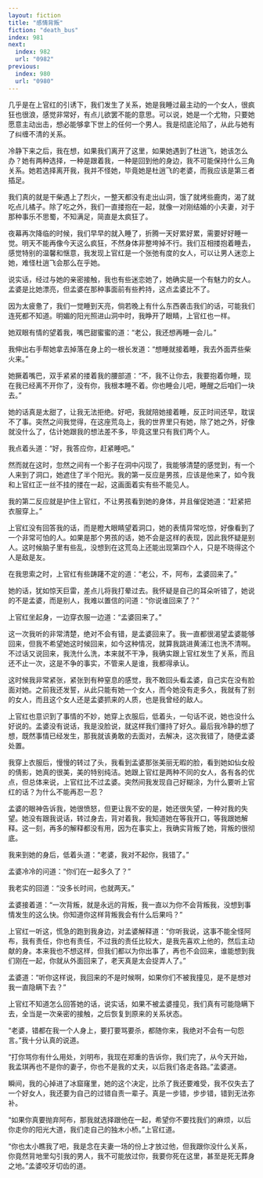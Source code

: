 ```yaml
---
layout: fiction
title: "感情背叛"
fiction: "death_bus"
index: 981
next:
  index: 982
  url: "0982"
previous:
  index: 980
  url: "0980"
---
```

几乎是在上官红的引诱下，我们发生了关系，她是我睡过最主动的一个女人，很疯狂也很浪，感觉非常好，有点儿欲罢不能的意思。可以说，她是一个尤物，只要她愿意主动出击，想必能够拿下世上的任何一个男人。我是彻底沦陷了，从此与她有了纠缠不清的关系。

冷静下来之后，我在想，如果我们离开了这里，如果她遇到了杜逍飞，她该怎么办？她有两种选择，一种是跟着我，一种是回到他的身边，我不可能保持什么三角关系。她若选择离开我，我并不怪她，毕竟她是杜逍飞的老婆，而我应该是第三者插足。

我们真的就是干柴遇上了烈火，一整天都没有走出山洞，饿了就烤些鹿肉，渴了就吃点儿橘子。除了吃之外，我们一直搂抱在一起，就像一对刚结婚的小夫妻，对于那种事乐不思蜀，不知满足，简直是太疯狂了。

夜幕再次降临的时候，我们早早的就入睡了，折腾一天好累好累，需要好好睡一觉。明天不能再像今天这么疯狂，不然身体非整垮掉不行。我们互相搂抱着睡去，感觉特别的温馨和惬意，我发现上官红是一个张弛有度的女人，可以让男人迷恋上她，难怪杜逍飞会那么在乎她。

说实话，经过与她的亲密接触，我也有些迷恋她了，她确实是一个有魅力的女人。孟婆是比她漂亮，但孟婆在那种事面前有些矜持，这点孟婆比不了。

因为太疲惫了，我们一觉睡到天亮，倘若晚上有什么东西袭击我们的话，可能我们连死都不知道。明媚的阳光照进山洞中时，我睁开了眼睛，上官红也一样。

她双眼有情的望着我，嘴巴甜蜜蜜的道：“老公，我还想再睡一会儿。”

我伸出右手帮她拿去掉落在身上的一根长发道：“想睡就接着睡，我去外面弄些柴火来。”

她撅着嘴巴，双手紧紧的搂着我的腰部道：“不，我不让你去，我要抱着你睡，现在我已经离不开你了，没有你，我根本睡不着。你也睡会儿吧，睡醒之后咱们一块去。”

她的话真是太甜了，让我无法拒绝。好吧，我就陪她接着睡，反正时间还早，耽误不了事。突然之间我觉得，在这座荒岛上，我的世界里只有她，除了她之外，好像就没什么了，估计她跟我的想法差不多，毕竟这里只有我们两个人。

我点着头道：“好，我答应你，赶紧睡吧。”

然而就在这时，忽然之间有一个影子在洞中闪现了，我能够清楚的感觉到，有一个人来到了洞口，她遮住了半个阳光。我的第一反应是男孩，应该是他来了，如今我和上官红正一丝不挂的搂在一起，这画面着实有些不能见人。

我的第二反应就是护住上官红，不让男孩看到她的身体，并且催促她道：“赶紧把衣服穿上。”

上官红没有回答我的话，而是瞪大眼睛望着洞口，她的表情异常吃惊，好像看到了一个非常可怕的人。如果是那个男孩的话，她不会是这样的表现，因此我怀疑是别人。这时候脑子里有些乱，没想到在这荒岛上还能出现第四个人，只是不晓得这个人是敌是友。

在我思索之时，上官红有些踌躇不定的道：“老公，不，阿布，孟婆回来了。”

她的话，犹如惊天巨雷，差点儿将我打晕过去。我怀疑是自己的耳朵听错了，她说的不是孟婆，而是别人，我难以置信的问道：“你说谁回来了？”

上官红坐起身，一边穿衣服一边道：“孟婆回来了。”

这一次我听的非常清楚，绝对不会有错，是孟婆回来了。我一直都很渴望孟婆能够回来，但我不希望她这时候回来，如今这种情况，就算我跳进黄浦江也洗不清啊。不过话又说回来，我洗什么洗，本来就不干净，我确实跟上官红发生了关系，而且还不止一次，这是不争的事实，不管来人是谁，我都得承认。

这时候我非常紧张，紧张到有种窒息的感觉，我不敢回头看孟婆，自己实在没有脸面对她。之前我还发誓，从此只能有她一个女人，而今她没有走多久，我就有了别的女人，而且这个女人还是孟婆抓来的人质，也是我曾经的敌人。

上官红也意识到了事情的不妙，她穿上衣服后，低着头，一句话不说，她也没什么好说的。孟婆没有说话，我是没脸说，就这样我们僵持了好久。最后我冷静的想了想，既然事情已经发生，那我就该勇敢的去面对，去解决，这次我错了，随便孟婆处置。

我穿上衣服后，慢慢的转过了头，我看到孟婆那张美丽无暇的脸，看到她如仙女般的倩影，她真的很美，美的特别纯洁。她跟上官红是两种不同的女人，各有各的优点，但总体来说，上官红比不过孟婆。突然间我发现自己好糊涂，为什么要听上官红的话？为什么不能再忍一忍？

孟婆的眼神告诉我，她很愤怒，但更让我不安的是，她还很失望，一种对我的失望。她没有跟我说话，转过身去，背对着我，我知道她在等我开口，等我跟她解释。这一刻，再多的解释都没有用，因为在事实上，我确实背叛了她，背叛的很彻底。

我来到她的身后，低着头道：“老婆，我对不起你，我错了。”

孟婆冷冷的问道：“你们在一起多久了？”

我老实的回道：“没多长时间，也就两天。”

孟婆接着道：“一次背叛，就是永远的背叛，我一直以为你不会背叛我，没想到事情发生的这么快。你知道你这样背叛我会有什么后果吗？”

上官红一听这，慌急的跑到我身边，对孟婆解释道：“你听我说，这事不能全怪阿布，我有责任，你也有责任，不过我的责任比较大，是我先喜欢上他的，然后主动献的身。本来我也不想这样，但我们都以为你出事了，再也不会回来，谁能想到我们刚在一起，你就从外面回来了，老天真是太会捉弄人了。”

孟婆道：“听你这样说，我回来的不是时候啊，如果你们不被我撞见，是不是想对我一直隐瞒下去？”

上官红不知道怎么回答她的话，说实话，如果不被孟婆撞见，我们真有可能隐瞒下去，全当是一次亲密的接触，之后恢复到原来的关系状态。

“老婆，错都在我一个人身上，要打要骂要杀，都随你来，我绝对不会有一句怨言。”我十分认真的说道。

“打你骂你有什么用处，刘明布，我现在郑重的告诉你，我们完了，从今天开始，我孟琪再也不是你的妻子，你也不是我的丈夫，以后我们各走各路。”孟婆道。

瞬间，我的心掉进了冰窟窿里，她的这个决定，比杀了我还要难受，我不仅失去了一个好女人，我还要为自己的过错自责一辈子。真是一步错，步步错，错到无法弥补。

“如果你真要抛弃阿布，那我就选择跟他在一起，希望你不要找我们的麻烦，以后你走你的阳光大道，我们走自己的独木小桥。”上官红道。

“你也太小瞧我了吧，我是念在夫妻一场的份上才放过他，但我跟你没什么关系，你竟然背地里勾引我的男人，我不可能放过你，我要你死在这里，甚至是死无葬身之地。”孟婆咬牙切齿的道。